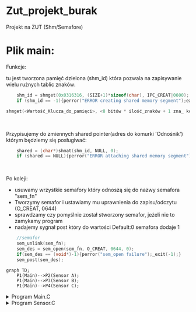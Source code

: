 # Zut_projekt_burak
Projekt na ZUT (Shm/Semafore)

# Plik main:

Funkcje:

tu jest tworzona pamięć dzielona (shm_id) która pozwala na zapisywanie wielu rużnych tablic znaków:

```C
    shm_id = shmget(0x0316316, (SIZE+1)*sizeof(char), IPC_CREAT|0600);
    if (shm_id == -1){perror("ERROR creating shared memory segment");exit(1);}
```

```C
shmget(<Wartość_Klucza_do_pamięci>, <8 bitów * ilość_znaków + 1 zna_ kończący>, <łączy_Uprawnienia_do_zapisu_i_odczytu>);
```

<br />

Przypisujemy do zmiennych shared pointer(adres do komurki 'Odnośnik') którym będziemy się posługiwać:

```C
    shared = (char*)shmat(shm_id, NULL, 0);
    if (shared == NULL){perror("ERROR attaching shared memory segment");exit(1);}
```

<br />

Po koleji:
+ usuwamy wrzystkie semafory który odnoszą się do nazwy semafora "sem_fn"
+ Tworzymy semafor i ustawiamy mu uprawnienia do zapisu/odczytu (O_CREAT, 0644)
+ sprawdzamy czy pomyślnie został stworzony semafor, jeżeli nie to zamykamy program
+ nadajemy sygnał post który do wartości Default:0 semafora dodaje 1

```C
    //semafor
    sem_unlink(sem_fn);
    sem_des = sem_open(sem_fn, O_CREAT, 0644, 0);
    if(sem_des == (void*)-1){perror("sem_open failure");_exit(-1);}
    sem_post(sem_des);
```


```mermaid
graph TD;
    P1(Main)-->P2(Sensor A);
    P1(Main)-->P3(Sensor B);
    P1(Main)-->P4(Sensor C);
```

<details><summary>Program Main.C</summary>


Po uruchomieniu programu:
+ Wpisujemy PID czujników aby uzyskać status ich aktywności
+ następnie nasz program odświeża co 1 sekundę parametry z czujników

```Bash
USER@DESKTOP-ABC123:~/projekt$ ./p1
podaj pid sensora A: 12109
podaj pid sensora B: 12134
podaj pid sensora C: 12165
----status----
sensorA: Status: 1       val: 0
sensorB: Status: 1       val: 0
sensorC: Status: 1       val: 0
```
</details>

<details><summary>Program Sensor<n>.C</summary>
    
Po uruchomieniu programu wyświetla się PID programu który trzeba przepisać do programu main aby uzystać status z czujników
    <b>nie trzeba podawać PID aby program Main odczytywał wartość</b>

```Bash
USER@DESKTOP-ABC123:~/projekt$ ./p2
-----------Sensor A----------PID:        pid: 12109
podaj wartość: 10
Wartość zapisana:
```
    
</details>
